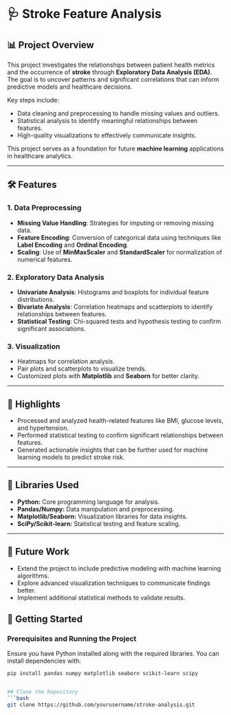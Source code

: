 # 🩺 Stroke Feature Analysis  

## 📊 Project Overview  
This project investigates the relationships between patient health metrics and the occurrence of **stroke** through **Exploratory Data Analysis (EDA)**. The goal is to uncover patterns and significant correlations that can inform predictive models and healthcare decisions.  

Key steps include:  
- Data cleaning and preprocessing to handle missing values and outliers.  
- Statistical analysis to identify meaningful relationships between features.  
- High-quality visualizations to effectively communicate insights.  

This project serves as a foundation for future **machine learning** applications in healthcare analytics.

---

## 🛠️ Features  
### 1. Data Preprocessing  
- **Missing Value Handling**: Strategies for imputing or removing missing data.  
- **Feature Encoding**: Conversion of categorical data using techniques like **Label Encoding** and **Ordinal Encoding**.  
- **Scaling**: Use of **MinMaxScaler** and **StandardScaler** for normalization of numerical features.  

### 2. Exploratory Data Analysis  
- **Univariate Analysis**: Histograms and boxplots for individual feature distributions.  
- **Bivariate Analysis**: Correlation heatmaps and scatterplots to identify relationships between features.  
- **Statistical Testing**: Chi-squared tests and hypothesis testing to confirm significant associations.  

### 3. Visualization  
- Heatmaps for correlation analysis.  
- Pair plots and scatterplots to visualize trends.  
- Customized plots with **Matplotlib** and **Seaborn** for better clarity.

---

## 🌟 Highlights
- Processed and analyzed health-related features like BMI, glucose levels, and hypertension.
- Performed statistical testing to confirm significant relationships between features.
- Generated actionable insights that can be further used for machine learning models to predict stroke risk.

---

##  :closed_book: Libraries Used
- **Python:** Core programming language for analysis.
- **Pandas/Numpy:** Data manipulation and preprocessing.
- **Matplotlib/Seaborn:** Visualization libraries for data insights.
- **SciPy/Scikit-learn:** Statistical testing and feature scaling.

---

## 🎯 Future Work
- Extend the project to include predictive modeling with machine learning algorithms.
- Explore advanced visualization techniques to communicate findings better.
- Implement additional statistical methods to validate results.



## 🚀 Getting Started  

### Prerequisites and Running the Project

Ensure you have Python installed along with the required libraries. You can install dependencies with:  
```bash
pip install pandas numpy matplotlib seaborn scikit-learn scipy


## Clone the Repository
```bash
git clone https://github.com/yourusername/stroke-analysis.git




